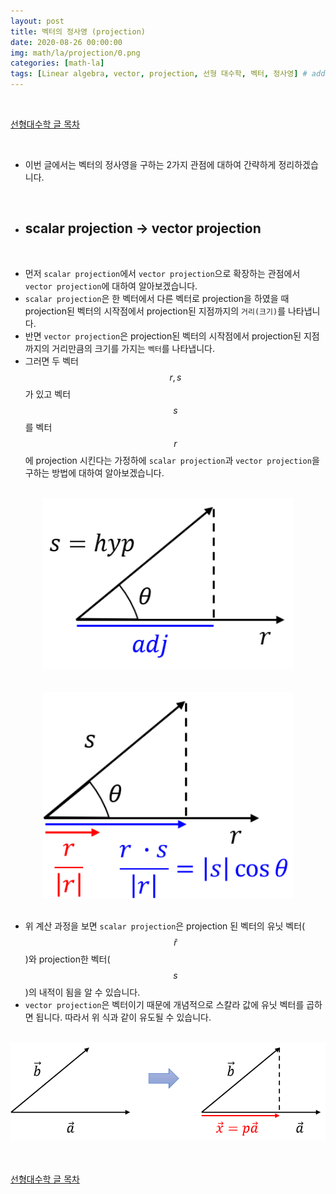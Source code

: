```yaml
---
layout: post
title: 벡터의 정사영 (projection)
date: 2020-08-26 00:00:00
img: math/la/projection/0.png
categories: [math-la] 
tags: [Linear algebra, vector, projection, 선형 대수학, 벡터, 정사영] # add tag
---
```


<br>

[선형대수학 글 목차](https://gaussian37.github.io/math-la-table/)

<br>

- 이번 글에서는 벡터의 정사영을 구하는 2가지 관점에 대하여 간략하게 정리하겠습니다.

<br>

- ## **scalar projection → vector projection**

<br>

- 먼저 `scalar projection`에서 `vector projection`으로 확장하는 관점에서 `vector projection`에 대하여 알아보겠습니다.
- `scalar projection`은 한 벡터에서 다른 벡터로 projection을 하였을 때 projection된 벡터의 시작점에서 projection된 지점까지의 `거리(크기)`를 나타냅니다.
- 반면 `vector projection`은 projection된 벡터의 시작점에서 projection된 지점까지의 거리만큼의 크기를 가지는 `벡터`를 나타냅니다.
- 그러면 두 벡터 $$ r, s $$가 있고 벡터 $$ s $$를 벡터 $$ r $$에 projection 시킨다는 가정하에 `scalar projection`과 `vector projection`을 구하는 방법에 대하여 알아보겠습니다. 

<br>
<center><img src="../assets/img/math/la/projection/1.png" alt="Drawing" style="width: 400px;"/></center>
<br>

<br>
<center><img src="../assets/img/math/la/projection/2.png" alt="Drawing" style="width: 400px;"/></center>
<br>

- 위 계산 과정을 보면 `scalar projection`은 projection 된 벡터의 유닛 벡터($$ \hat{r} $$ )와 projection한 벡터($$ s $$)의 내적이 됨을 알 수 있습니다.
- `vector projection`은 벡터이기 때문에 개념적으로 스칼라 값에 유닛 벡터를 곱하면 됩니다. 따라서 위 식과 같이 유도될 수 있습니다.

<br>
<center><img src="../assets/img/math/la/projection/3.png" alt="Drawing" style="width: 800px;"/></center>
<br>


<br>

[선형대수학 글 목차](https://gaussian37.github.io/math-la-table/)

<br>

